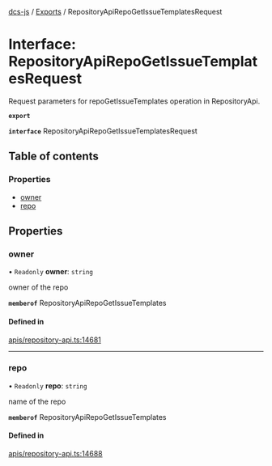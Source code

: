 [dcs-js](../README.md) / [Exports](../modules.md) / RepositoryApiRepoGetIssueTemplatesRequest

# Interface: RepositoryApiRepoGetIssueTemplatesRequest

Request parameters for repoGetIssueTemplates operation in RepositoryApi.

**`export`**

**`interface`** RepositoryApiRepoGetIssueTemplatesRequest

## Table of contents

### Properties

- [owner](RepositoryApiRepoGetIssueTemplatesRequest.md#owner)
- [repo](RepositoryApiRepoGetIssueTemplatesRequest.md#repo)

## Properties

### <a id="owner" name="owner"></a> owner

• `Readonly` **owner**: `string`

owner of the repo

**`memberof`** RepositoryApiRepoGetIssueTemplates

#### Defined in

[apis/repository-api.ts:14681](https://github.com/unfoldingWord/dcs-js/blob/b29eb7a/apis/repository-api.ts#L14681)

___

### <a id="repo" name="repo"></a> repo

• `Readonly` **repo**: `string`

name of the repo

**`memberof`** RepositoryApiRepoGetIssueTemplates

#### Defined in

[apis/repository-api.ts:14688](https://github.com/unfoldingWord/dcs-js/blob/b29eb7a/apis/repository-api.ts#L14688)
